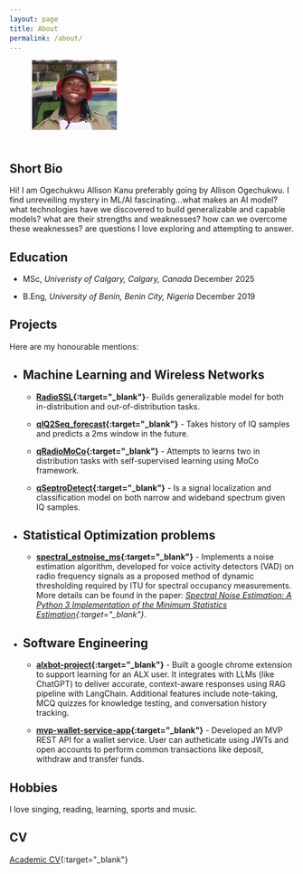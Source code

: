 ```yaml
---
layout: page
title: About
permalink: /about/
---
```

<figure style="width: 150px; height:150px">
    <img src="/assets/images/photo-ohgay.jpg" alt="photo ohgay">
</figure>

## **Short Bio**
Hi! I am Ogechukwu Allison Kanu preferably going by Allison Ogechukwu. I find unreveiling mystery in ML/AI fascinating...what makes an AI model? what technologies have we discovered to build generalizable and capable models? what are their strengths and weaknesses? how can we overcome these weaknesses? are questions I love exploring and attempting to answer.

## **Education**

- MSc, *Univeristy of Calgary, Calgary, Canada* December 2025

- B.Eng, *University of Benin, Benin City, Nigeria* December 2019

## **Projects**
Here are my honourable mentions:

- ## Machine Learning and Wireless Networks

  - **[RadioSSL](https://github.com/AllisonOge/RadioSSL){:target="_blank"}**- Builds generalizable model for both in-distribution and out-of-distribution tasks.
  
  <!-- We develop and train models on large unlabelled datasets across multiple tasks to learn latent invariant representations used across various wireless communication tasks at the front-end or PHY layer. Ultimately, I ask and answer the question 'Can a single model meet or outperform fully supervised models trained in a task-specific manner across multiple tasks both in-distribution and out-of-distribution with frozen embeddings?' and many other questions. -->

  - **[qIQ2Seq_forecast](https://github.com/Qoherent-WAVESLAB/qIQ2Seq_forecast){:target="_blank"}** - Takes history of IQ samples and predicts a 2ms window in the future.

  - **[qRadioMoCo](https://github.com/Qoherent-WAVESLAB/qRadioMoCo){:target="_blank"}** - Attempts to learns two in distribution tasks with self-supervised learning using MoCo framework.

  - **[qSeptroDetect](https://github.com/Qoherent-WAVESLAB/qSpectroDetect){:target="_blank"}** - Is a signal localization and classification model on both narrow and wideband spectrum given IQ samples.


- ## Statistical Optimization problems

  - **[spectral_estnoise_ms](https://github.com/AllisonOge/spectral_estnoise_ms){:target="_blank"}** - Implements a noise estimation algorithm, developed for voice activity detectors (VAD) on radio frequency signals as a proposed method of dynamic thresholding required by ITU for spectral occupancy measurements. More details can be found in the paper: *[Spectral Noise Estimation: A Python 3 Implementation of the Minimum Statistics Estimation](https://doi.org/10.36263/nijest.2022.01.0300){:target="_blank"}*.

- ## Software Engineering

  - **[alxbot-project](https://github.com/AllisonOge/alxbot-project){:target="_blank"}** - Built a google chrome extension to support learning for an ALX user. It integrates with LLMs (like ChatGPT) to deliver accurate, context-aware responses using RAG pipeline with LangChain. Additional features include note-taking, MCQ quizzes for knowledge testing, and conversation history tracking.

  - **[mvp-wallet-service-app](https://github.com/AllisonOge/mvp-wallet-service-app){:target="_blank"}** - Developed an MVP REST API for a wallet service. User can autheticate using JWTs and open accounts to perform common transactions like deposit, withdraw and transfer funds.

## **Hobbies**
I love singing, reading, learning, sports and music.

## **CV**
[Academic CV](https://drive.google.com/file/d/1s-OpP2j1F1W-jVwDRPjHoKMip49DU3cW/view?usp=sharing){:target="_blank"}
